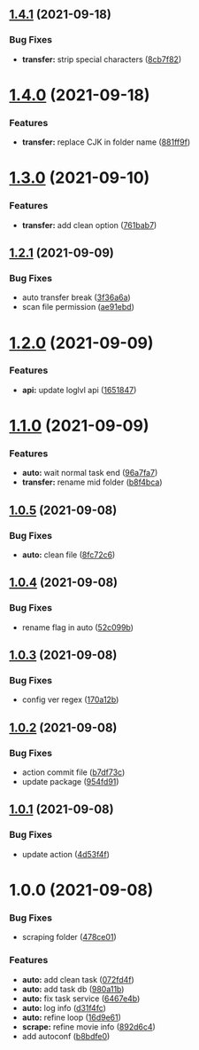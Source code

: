 ## [1.4.1](https://github.com/Suwmlee/ikaros/compare/v1.4.0...v1.4.1) (2021-09-18)


### Bug Fixes

* **transfer:**  strip special characters ([8cb7f82](https://github.com/Suwmlee/ikaros/commit/8cb7f821dcaed2a97ac25b2716c01dd207e0ebe4))

# [1.4.0](https://github.com/Suwmlee/ikaros/compare/v1.3.0...v1.4.0) (2021-09-18)


### Features

* **transfer:**  replace CJK in folder name ([881ff9f](https://github.com/Suwmlee/ikaros/commit/881ff9fc0f5a995e4ccea47773ed12cb66330df0))

# [1.3.0](https://github.com/Suwmlee/ikaros/compare/v1.2.1...v1.3.0) (2021-09-10)


### Features

* **transfer:** add clean option ([761bab7](https://github.com/Suwmlee/ikaros/commit/761bab74ebda70e77e302830b8723e8fa784e154))

## [1.2.1](https://github.com/Suwmlee/ikaros/compare/v1.2.0...v1.2.1) (2021-09-09)


### Bug Fixes

* auto transfer break ([3f36a6a](https://github.com/Suwmlee/ikaros/commit/3f36a6a23ca3be345f4e7ab2776568ce9449d1ab))
* scan file permission ([ae91ebd](https://github.com/Suwmlee/ikaros/commit/ae91ebd273c9bbe4a8c824d480d6f236b8426e70))

# [1.2.0](https://github.com/Suwmlee/ikaros/compare/v1.1.0...v1.2.0) (2021-09-09)


### Features

* **api:** update loglvl api ([1651847](https://github.com/Suwmlee/ikaros/commit/1651847368207778c659a18d5793e9c7caf1d3ef))

# [1.1.0](https://github.com/Suwmlee/ikaros/compare/v1.0.5...v1.1.0) (2021-09-09)


### Features

* **auto:** wait normal task end ([96a7fa7](https://github.com/Suwmlee/ikaros/commit/96a7fa76984514bf17ff15a432be1b4899e121a7))
* **transfer:** rename mid folder ([b8f4bca](https://github.com/Suwmlee/ikaros/commit/b8f4bcaa98eefc659fa41002561e3acd8ecb2dd4))

## [1.0.5](https://github.com/Suwmlee/ikaros/compare/v1.0.4...v1.0.5) (2021-09-08)


### Bug Fixes

* **auto:** clean file ([8fc72c6](https://github.com/Suwmlee/ikaros/commit/8fc72c6b4171c55d1d20705a5231f7791ffef790))

## [1.0.4](https://github.com/Suwmlee/ikaros/compare/v1.0.3...v1.0.4) (2021-09-08)


### Bug Fixes

* rename flag in auto ([52c099b](https://github.com/Suwmlee/ikaros/commit/52c099b8bfd46939303599d5e5211f976d702aa0))

## [1.0.3](https://github.com/Suwmlee/ikaros/compare/v1.0.2...v1.0.3) (2021-09-08)


### Bug Fixes

* config ver regex ([170a12b](https://github.com/Suwmlee/ikaros/commit/170a12b97053042be0ffad84b9d0d1b0edc93c35))

## [1.0.2](https://github.com/Suwmlee/ikaros/compare/v1.0.1...v1.0.2) (2021-09-08)


### Bug Fixes

* action commit file ([b7df73c](https://github.com/Suwmlee/ikaros/commit/b7df73cb7821f39689f1ad10d86d5859f63a1825))
* update package ([954fd91](https://github.com/Suwmlee/ikaros/commit/954fd912155fe4d459bf3e53573f47086757efd7))

## [1.0.1](https://github.com/Suwmlee/ikaros/compare/v1.0.0...v1.0.1) (2021-09-08)


### Bug Fixes

* update action ([4d53f4f](https://github.com/Suwmlee/ikaros/commit/4d53f4fcd806c26fcd34a8fbc5e512fff9db6526))

# 1.0.0 (2021-09-08)


### Bug Fixes

* scraping folder ([478ce01](https://github.com/Suwmlee/ikaros/commit/478ce01fa6f0b99fe113b1e9f4a60cd8a375af84))


### Features

* **auto:** add clean task ([072fd4f](https://github.com/Suwmlee/ikaros/commit/072fd4f3e4d0e9aca51a513e8d8495530ccb0a40))
* **auto:** add task db ([980a11b](https://github.com/Suwmlee/ikaros/commit/980a11b11dfa991560456ceb6181b191db49e33d))
* **auto:** fix task service ([6467e4b](https://github.com/Suwmlee/ikaros/commit/6467e4bb34c276f4fd667f075e81b1cbbe87689f))
* **auto:** log info ([d31f4fc](https://github.com/Suwmlee/ikaros/commit/d31f4fc259c91c57650bfadf065e31c1d3564a51))
* **auto:** refine loop ([16d9e61](https://github.com/Suwmlee/ikaros/commit/16d9e6108642deb0584e22addca11b217b9f3a2c))
* **scrape:** refine movie info ([892d6c4](https://github.com/Suwmlee/ikaros/commit/892d6c4b246768fa28c7953a55ba5fe6c2a36dc8))
* add autoconf ([b8bdfe0](https://github.com/Suwmlee/ikaros/commit/b8bdfe0fb8546edd8a5e596b02c75c6d74e8617c))
